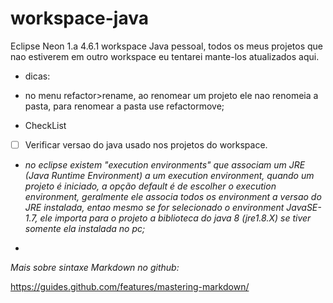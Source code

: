 # workspace-java
Eclipse Neon 1.a 4.6.1 workspace Java pessoal, todos os meus projetos que nao estiverem em outro workspace eu tentarei mante-los atualizados aqui.

* dicas:
 * no menu refactor>rename, ao renomear um projeto ele nao renomeia a pasta, para renomear a pasta use refactormove;
 
* CheckList
- [ ] Verificar versao do java usado nos projetos do workspace.
 * _no eclipse existem "execution environments" que associam um JRE (Java Runtime Environment) a um execution environment, quando um projeto é iniciado, a opção default é de escolher o execution environment, geralmente ele associa todos os environment a versao do JRE instalada, entao mesmo se for selecionado o environment JavaSE-1.7, ele importa para o projeto a biblioteca do java 8 (jre1.8.X) se tiver somente ela instalada no pc;_




-
*Mais sobre sintaxe Markdown no github:*

https://guides.github.com/features/mastering-markdown/
